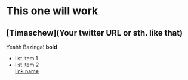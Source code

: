 # This one will work

## [Timaschew](Your twitter URL or sth. like that)

Yeahh Bazinga!  **bold**  
* list item 1  
* list item 2  
[link name](http://berlinjs.org)